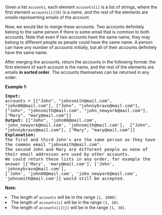 <p>Given a list <code>accounts</code>, each element <code>accounts[i]</code> is a list of strings, where the first element <code>accounts[i][0]</code> is a <i>name</i>, and the rest of the elements are <i>emails</i> representing emails of the account.</p>

<p>Now, we would like to merge these accounts.  Two accounts definitely belong to the same person if there is some email that is common to both accounts.  Note that even if two accounts have the same name, they may belong to different people as people could have the same name.  A person can have any number of accounts initially, but all of their accounts definitely have the same name.</p>

<p>After merging the accounts, return the accounts in the following format: the first element of each account is the name, and the rest of the elements are emails <b>in sorted order</b>.  The accounts themselves can be returned in any order.</p>

<p><b>Example 1:</b><br />
<pre style="white-space: pre-wrap">
<b>Input:</b> 
accounts = [["John", "johnsmith@mail.com", "john00@mail.com"], ["John", "johnnybravo@mail.com"], ["John", "johnsmith@mail.com", "john_newyork@mail.com"], ["Mary", "mary@mail.com"]]
<b>Output:</b> [["John", 'john00@mail.com', 'john_newyork@mail.com', 'johnsmith@mail.com'],  ["John", "johnnybravo@mail.com"], ["Mary", "mary@mail.com"]]
<b>Explanation:</b> 
The first and third John's are the same person as they have the common email "johnsmith@mail.com".
The second John and Mary are different people as none of their email addresses are used by other accounts.
We could return these lists in any order, for example the answer [['Mary', 'mary@mail.com'], ['John', 'johnnybravo@mail.com'], 
['John', 'john00@mail.com', 'john_newyork@mail.com', 'johnsmith@mail.com']] would still be accepted.
</pre>
</p>

<p><b>Note:</b>
<li>The length of <code>accounts</code> will be in the range <code>[1, 1000]</code>.</li>
<li>The length of <code>accounts[i]</code> will be in the range <code>[1, 10]</code>.</li>
<li>The length of <code>accounts[i][j]</code> will be in the range <code>[1, 30]</code>.</li>
</p>